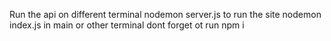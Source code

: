 Run the api on different terminal nodemon server.js
to run the site  nodemon index.js in main or other terminal
dont forget ot run npm i
